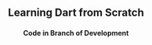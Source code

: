 ## **<p style="text-align: center;">Learning Dart from Scratch</p>**
**<p style="text-align: center;">Code in Branch of Development</p>**

